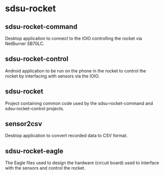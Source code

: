 sdsu-rocket
===========


sdsu-rocket-command
-------------------

Desktop application to connect to the IOIO controlling the rocket via NetBurner SB70LC.


sdsu-rocket-control
-------------------

Android application to be run on the phone in the rocket to control the rocket by interfacing with sensors via the IOIO.


sdsu-rocket
-----------
Project containing common code used by the sdsu-rocket-command and sdsu-rocket-control projects.


sensor2csv
----------

Desktop application to convert recorded data to CSV format.


sdsu-rocket-eagle
-----------------

The Eagle files used to design the hardware (circuit board) used to interface with the sensors and control the rocket.
